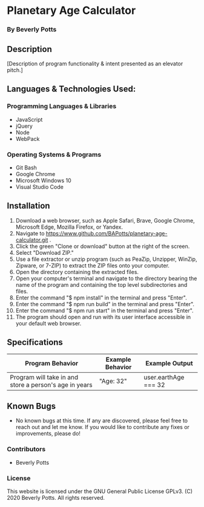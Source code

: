 # Planetary Age Calculator
 
  ### By Beverly Potts
 
## Description
 
  [Description of program functionality & intent presented as an elevator pitch.]
 
## Languages & Technologies Used:
 
  ### Programming Languages & Libraries
  * JavaScript
  * jQuery
  * Node
  * WebPack
 
  ### Operating Systems & Programs
  * Git Bash
  * Google Chrome
  * Microsoft Windows 10
  * Visual Studio Code
 
## Installation
 
  1.  Download a web browser, such as Apple Safari, Brave, Google Chrome, Microsoft Edge, Mozilla Firefox, or Yandex.
  2.  Navigate to https://www.github.com/BAPotts/planetary-age-calculator.git .
  3.  Click the green "Clone or download" button at the right of the screen.
  4.  Select "Download ZIP."
  5.  Use a file extractor or unzip program (such as PeaZip, Unzipper, WinZip, Zipware, or 7-ZIP) to extract the ZIP files onto your computer.
  6.  Open the directory containing the extracted files.
  7.  Open your computer's terminal and navigate to the directory bearing the name of the program and containing the top level subdirectories and files.
  8.  Enter the command "$ npm install" in the terminal and press "Enter".
  9.  Enter the command "$ npm run build" in the terminal and press "Enter".
  10. Enter the command "$ npm run start" in the terminal and press "Enter".
  11. The program should open and run with its user interface accessible in your default web browser.
 
## Specifications
 
  | Program Behavior | Example Behavior | Example Output |
  | ----------- | ----------- | ----------- |
  |  Program will take in and store a person's age in years|"Age: 32"  |user.earthAge === 32  |
  
 
## Known Bugs
 
  * No known bugs at this time. If any are discovered, please feel free to reach out and let me know. If you would like to contribute any fixes or improvements, please do!
 
### Contributors
 
  * Beverly Potts
 
### License
 
This website is licensed under the GNU General Public License GPLv3. (C) 2020 Beverly Potts. All rights reserved.